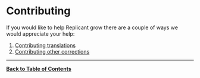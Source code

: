 Contributing
============
If you would like to help Replicant grow there are a couple of ways we would appreciate your help:

1. [Contributing translations](./docs/CONTRIBUTING-TRANSLATIONS.md)
2. [Contributing other corrections](./docs/CONTRIBUTING-CORRECTIONS.md)


---

**[Back to Table of Contents](../README.md)**
